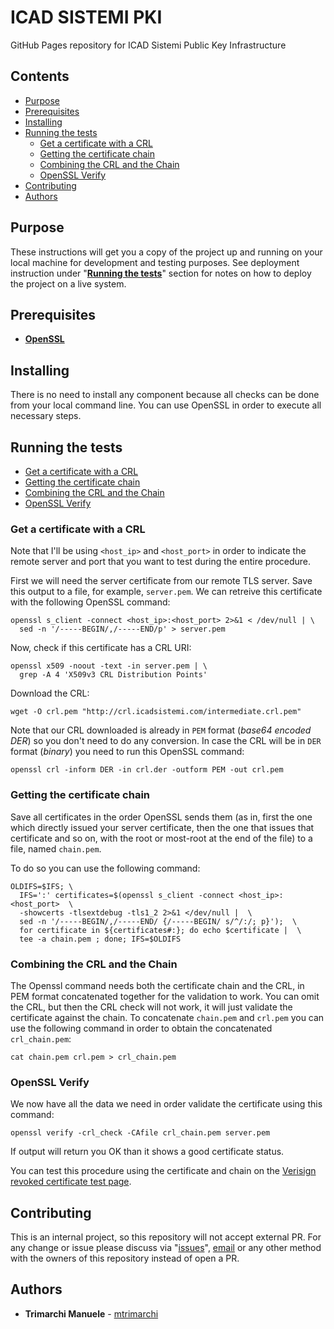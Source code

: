 # ICAD SISTEMI PKI

GitHub Pages repository for ICAD Sistemi Public Key Infrastructure

## Contents

* [Purpose](#purpose)
* [Prerequisites](#prerequisites)
* [Installing](#installing)
* [Running the tests](#running-the-tests)
  * [Get a certificate with a CRL](#get-a-certificate-with-a-crl)
  * [Getting the certificate chain](#getting-the-certificate-chain)
  * [Combining the CRL and the Chain](#combining-the-crl-and-the-chain)
  * [OpenSSL Verify](#openssl-verify)
* [Contributing](#contributing)
* [Authors](#authors)

## Purpose

These instructions will get you a copy of the project up and running on your local machine for development and testing purposes.
See deployment instruction under "**[Running the tests](#running-the-tests)**" section for notes on how to deploy the project on a live system.

## Prerequisites

* **[OpenSSL](https://github.com/openssl/openssl)**

## Installing

There is no need to install any component because all checks can be done from your local command line.
You can use OpenSSL in order to execute all necessary steps.

## Running the tests

* [Get a certificate with a CRL](#get-a-certificate-with-a-crl)
* [Getting the certificate chain](#getting-the-certificate-chain)
* [Combining the CRL and the Chain](#combining-the-crl-and-the-chain)
* [OpenSSL Verify](#openssl-verify)

### Get a certificate with a CRL

Note that I'll be using `<host_ip>` and `<host_port>` in order to indicate the remote server and port that you want to test during the entire procedure.

First we will need the server certificate from our remote TLS server.
Save this output to a file, for example, `server.pem`.
We can retreive this certificate with the following OpenSSL command:

```{r, engine='bash', count_lines}
openssl s_client -connect <host_ip>:<host_port> 2>&1 < /dev/null | \
  sed -n '/-----BEGIN/,/-----END/p' > server.pem
```

Now, check if this certificate has a CRL URI:

```{r, engine='bash', count_lines}
openssl x509 -noout -text -in server.pem | \
  grep -A 4 'X509v3 CRL Distribution Points'
```

Download the CRL:

```{r, engine='bash', count_lines}
wget -O crl.pem "http://crl.icadsistemi.com/intermediate.crl.pem"
```

Note that our CRL downloaded is already in `PEM` format (*base64 encoded DER*) so you don't need to do any conversion.
In case the CRL will be in `DER` format (*binary*) you need to run this OpenSSL command:

```
openssl crl -inform DER -in crl.der -outform PEM -out crl.pem
```

### Getting the certificate chain

Save all certificates in the order OpenSSL sends them (as in, first the one which directly issued your server certificate,
then the one that issues that certificate and so on, with the root or most-root at the end of the file) to a file, named `chain.pem`.

To do so you can use the following command:

```{r, engine='bash', count_lines}
OLDIFS=$IFS; \
  IFS=':' certificates=$(openssl s_client -connect <host_ip>:<host_port>  \
  -showcerts -tlsextdebug -tls1_2 2>&1 </dev/null |  \
  sed -n '/-----BEGIN/,/-----END/ {/-----BEGIN/ s/^/:/; p}');  \
  for certificate in ${certificates#:}; do echo $certificate |  \
  tee -a chain.pem ; done; IFS=$OLDIFS 
```

### Combining the CRL and the Chain

The Openssl command needs both the certificate chain and the CRL, in PEM format concatenated together for the validation to work.
You can omit the CRL, but then the CRL check will not work, it will just validate the certificate against the chain.
To concatenate `chain.pem` and `crl.pem` you can use the following command in order to obtain the concatenated `crl_chain.pem`:

```{r, engine='bash', count_lines}
cat chain.pem crl.pem > crl_chain.pem
```
### OpenSSL Verify

We now have all the data we need in order validate the certificate using this command:

```{r, engine='bash', count_lines}
openssl verify -crl_check -CAfile crl_chain.pem server.pem 
```

If output will return you OK than it shows a good certificate status.

You can test this procedure using the certificate and chain on the 
[Verisign revoked certificate test page](https://test-sspev.verisign.com:2443/test-SSPEV-revoked-verisign.html).

## Contributing

This is an internal project, so this repository will not accept external PR.
For any change or issue please discuss via "[issues](https://github.com/icadsistemi/icadsistemipki/issues)",
[email](mailto:github@icadsistemi.com) or any other method with the owners of this repository instead of open a PR.

## Authors

* **Trimarchi Manuele** - [mtrimarchi](https://github.com/mtrimarchi)
